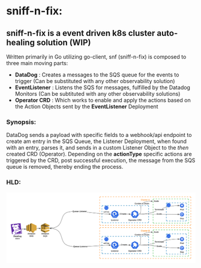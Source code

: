 # sniff-n-fix:

## sniff-n-fix is a event driven k8s cluster auto-healing solution (WIP)

Written primarily in Go utilizing go-client, snf (sniff-n-fix) is composed to three main moving parts:

- **DataDog** : Creates a messages to the SQS queue for the events to trigger (Can be substituted with any other observability solution)
- **EventListener** : Listens the SQS for messages, fulfilled by the Datadog Monitors (Can be subtituted with any other observability solutions)
- **Operator CRD** : Which works to enable and apply the actions based on the Action Objects sent by the **EventListener** Deployment


### Synopsis:

DataDog sends a payload with specific fields to a webhook/api endpoint to create am entry in the SQS Queue, the Listener Deployment, when found with an entry, parses it, and sends in a custom Listener Object to the *then* created CRD (Operator). Depending on the **actionType** specific actions are triggered by the CRD, post successful execution, the message from the SQS queue is removed, thereby ending the process.


### HLD: ###

![Screenshot](resources/Sniff-n-Fix_HLD.png)
